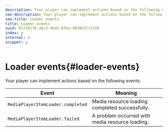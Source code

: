 ```yaml
---
description: Your player can implement actions based on the following events 
seo-description: Your player can implement actions based on the following events 
seo-title: Loader events
title: Loader events
uuid: 81729178-abc3-4bd3-8fba-d830b371231b
index: y
internal: n
snippet: y
---
```


# Loader events{#loader-events}

Your player can implement actions based on the following events:

|  Event  | Meaning  |
|---|---|
| `MediaPlayerItemLoader.completed` | Media resource loading completed successfully.  |
| `MediaPlayerItemLoader.failed` | A problem occurred with media resource loading.  |


